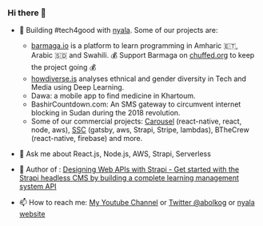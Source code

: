 ### Hi there 👋

- 🔭 Building #tech4good with [nyala](https://nyalatech.com.au). Some of our projects are:
   - [barmaga.io](https://barmaga.io) is a platform to learn programming in Amharic 🇪🇹, Arabic 🇸🇩 and Swahili. 💰 Support Barmaga on [chuffed.org](https://chuffed.org/project/barmagaio) to keep the project going 💰
   - [howdiverse.is](https://howdiverse.is) analyses ethnical and gender diversity in Tech and Media using Deep Learning.
   - Dawa: a mobile app to find medicine in Khartoum.
   - BashirCountdown.com: An SMS gateway to circumvent internet blocking in Sudan during the 2018 revolution.
   - Some of our commercial projects: [Carousel](https://apps.apple.com/us/app/carousel-sel-for-all/id1532592043) (react-native, react, node, aws), [SSC](https://ssc-sudan.org) (gatsby, aws, Strapi, Stripe, lambdas), BTheCrew (react-native, firebase) and more.

- 💬 Ask me about React.js, Node.js, AWS, Strapi, Serverless
- 📖 Author of : [Designing Web APIs with Strapi - Get started with the Strapi headless CMS by building a complete learning management system API](https://amzn.to/3rf7tPy)
- 📫 How to reach me: [My Youtube Channel](https://youtube.com/c/KhalidElshafie) or [Twitter @abolkog](https://twitter.com/abolkog) or [nyala website](https://nyalatech.com.au)


<!--
**abolkog/abolkog** is a ✨ _special_ ✨ repository because its `README.md` (this file) appears on your GitHub profile.

Here are some ideas to get you started:

- 🔭 I’m currently working on ...
- 🌱 I’m currently learning ...
- 👯 I’m looking to collaborate on ...
- 🤔 I’m looking for help with ...
- 💬 Ask me about ...
- 📫 How to reach me: ...
- 😄 Pronouns: ...
- ⚡ Fun fact: ...
-->
